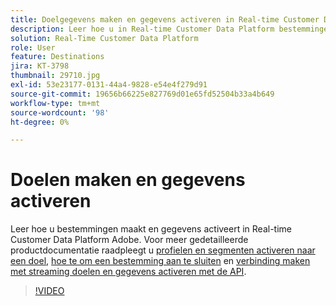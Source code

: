 ```yaml
---
title: Doelgegevens maken en gegevens activeren in Real-time Customer Data Platform (RTCDP) (Adobe)
description: Leer hoe u in Real-time Customer Data Platform bestemmingen maakt en gegevens activeert
solution: Real-Time Customer Data Platform
role: User
feature: Destinations
jira: KT-3798
thumbnail: 29710.jpg
exl-id: 53e23177-0131-44a4-9828-e54e4f279d91
source-git-commit: 19656b66225e827769d01e65fd52504b33a4b649
workflow-type: tm+mt
source-wordcount: '98'
ht-degree: 0%

---
```


# Doelen maken en gegevens activeren

Leer hoe u bestemmingen maakt en gegevens activeert in Real-time Customer Data Platform Adobe. Voor meer gedetailleerde productdocumentatie raadpleegt u [profielen en segmenten activeren naar een doel](https://experienceleague.adobe.com/docs/experience-platform/rtcdp/destinations/dest-tutorials/activate-destinations.html), [hoe te om een bestemming aan te sluiten](https://experienceleague.adobe.com/docs/experience-platform/rtcdp/destinations/dest-tutorials/connect-destination.html) en [verbinding maken met streaming doelen en gegevens activeren met de API](https://experienceleague.adobe.com/docs/experience-platform/rtcdp/destinations/api-tutorials/streaming-destinations-api-tutorial.html).

>[!VIDEO](https://video.tv.adobe.com/v/29710?quality=12&learn=on)

